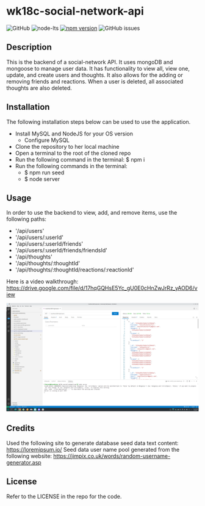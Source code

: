 # wk18c-social-network-api

![GitHub](https://img.shields.io/github/license/josht-dev/wk18c-social-network-api?style=for-the-badge)
![node-lts](https://img.shields.io/badge/node-16.18.0-brightgreen?style=for-the-badge)
[![npm version](https://img.shields.io/badge/express-4.16.4-brightgreen?style=for-the-badge)](https://badge.fury.io/js/express)
![GitHub issues](https://img.shields.io/github/issues/josht-dev/wk18c-social-network-api?style=for-the-badge)

## Description

This is the backend of a social-network API. It uses mongoDB and mongoose to manage user data. It has functionality to view all, view one, update, and create users and thoughts. It also allows for the adding or removing friends and reactions. When a user is deleted, all associated thoughts are also deleted.

## Installation

The following installation steps below can be used to use the application.

- Install MySQL and NodeJS for your OS version
    - Configure MySQL
- Clone the repository to her local machine
- Open a terminal to the root of the cloned repo
- Run the following command in the terminal: $ npm i
- Run the following commands in the terminal:
    - $ npm run seed
    - $ node server

## Usage

In order to use the backend to view, add, and remove items, use the following paths:
- '/api/users'
- '/api/users/:userId'
- '/api/users/:userId/friends'
- '/api/users/:userId/friends/friendsId'
- '/api/thoughts'
- '/api/thoughts/:thoughtId'
- '/api/thoughts/:thoughtId/reactions/:reactionId'

Here is a video walkthrough: https://drive.google.com/file/d/17hqGQHsE5Yc_gU0E0cHnZwJrRz_yAOD6/view

![screenshot](./assets/screenshot.png)

## Credits

Used the following site to generate database seed data text content: https://loremipsum.io/
Seed data user name pool generated from the following website: https://jimpix.co.uk/words/random-username-generator.asp

## License

Refer to the LICENSE in the repo for the code. 
